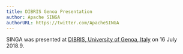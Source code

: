 ```yaml
---
title: DIBRIS Genoa Presentation
author: Apache SINGA
authorURL: https://twitter.com/ApacheSINGA
---
```


SINGA was presented at [DIBRIS, University of Genoa, Italy](https://www.dibris.unige.it/) on 16 July 2018.9.
